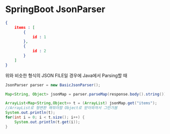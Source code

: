 # SpringBoot JsonParser

```json
{
    items : [
        {
            id : 1 
        },
        {
            id : 2
        }
    ]
}
```

위와 비슷한 형식의 JSON FILE일 경우에 Java에서 Parsing할 때

```java
JsonParser parser = new BasicJsonParser();

Map<String, Object> jsonMap = parser.parseMap(response.body().string());

ArrayList<Map<String,Object>> t = (ArrayList) jsonMap.get("items");
//ArrayList로 형변환 해줘야함 Object로 받아와져서 그런가봄
System.out.println(t);
for(int i = 0; i < t.size(); i++) {
    System.out.println(t.get(i));
}


```



